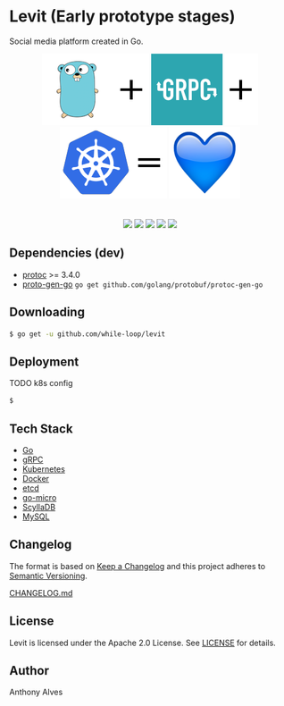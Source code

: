 Levit (Early prototype stages)
=====

Social media platform created in Go.

<p align="center">
  <img src="assets/gopher.png"><img src="assets/plus.png">
  <img src="assets/grpc.png"><img src="assets/plus.png">
  <img src="assets/kubernetes.png"><img src="assets/equal.png">
  <img src="assets/blue-heart.png">
  <br><br><br>
  <a href="https://godoc.org/github.com/while-loop/levit"><img src="https://img.shields.io/badge/godoc-reference-blue.svg?style=flat-square"></a>
  <a href="https://travis-ci.org/while-loop/levit"><img src="https://img.shields.io/travis/while-loop/levit.svg?style=flat-square"></a>
  <a href="https://github.com/while-loop/levit/releases"><img src="https://img.shields.io/github/release/while-loop/levit.svg?style=flat-square"></a>
  <a href="https://coveralls.io/github/while-loop/levit"><img src="https://img.shields.io/coveralls/while-loop/levit.svg?style=flat-square"></a>
  <a href="LICENSE"><img src="https://img.shields.io/badge/license-Apache 2.0-blue.svg?style=flat-square"></a>
</p>

Dependencies (dev)
------------------

- [protoc](https://github.com/google/protobuf/releases) >= 3.4.0
- [proto-gen-go](https://github.com/golang/protpbuf)
```go get github.com/golang/protobuf/protoc-gen-go```

Downloading
-----------

```bash
$ go get -u github.com/while-loop/levit
```

Deployment
----------

TODO k8s config

```sh
$
```

Tech Stack
----------

- [Go](https://golang.org)
- [gRPC](https://grpc.io)
- [Kubernetes](https://kubernetes.io)
- [Docker](https://www.docker.com)
- [etcd](https://coreos.com/etcd/)
- [go-micro](https://micro.mu)
- [ScyllaDB](http://www.scylladb.com)
- [MySQL](https://www.mysql.com)

Changelog
---------

The format is based on [Keep a Changelog](http://keepachangelog.com/) 
and this project adheres to [Semantic Versioning](http://semver.org/).

[CHANGELOG.md](CHANGELOG.md)

License
-------
Levit is licensed under the Apache 2.0 License.
See [LICENSE](LICENSE) for details.

Author
------

Anthony Alves
